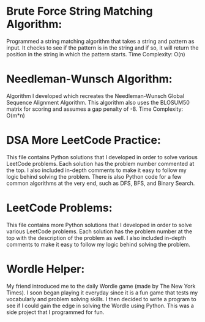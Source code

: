 # Brute Force String Matching Algorithm:
Programmed a string matching algorithm that takes a string and pattern as input. It checks to see if the pattern is in the string and if so, it will return the position in the string in which the pattern starts. Time Complexity: O(n)


# Needleman-Wunsch Algorithm:
Algorithm I developed which recreates the Needleman-Wunsch Global Sequence Alignment Algorithm. This algorithm also uses the BLOSUM50 matrix for scoring and assumes a gap penalty of -8. Time Complexity: O(m*n)

# DSA More LeetCode Practice:
This file contains Python solutions that I developed in order to solve various LeetCode problems. Each solution has the problem number commented at the top. I also included in-depth comments to make it easy to follow my logic behind solving the problem. There is also Python code for a few common algorithms at the very end, such as DFS, BFS, and Binary Search.

# LeetCode Problems:
This file contains more Python solutions that I developed in order to solve various LeetCode problems. Each solution has the problem number at the top with the description of the problem as well. I also included in-depth comments to make it easy to follow my logic behind solving the problem.


# Wordle Helper:
My friend introduced me to the daily Wordle game (made by The New York Times). I soon began playing it everyday since it is a fun game that tests my vocabularly and problem solving skills. I then decided to write a program to see if I could gain the edge in solving the Wordle using Python. This was a side project that I programmed for fun.
